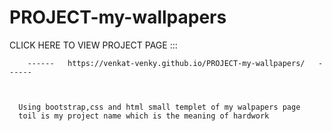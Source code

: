 # PROJECT-my-wallpapers

CLICK HERE TO VIEW PROJECT PAGE :::
             
           
        ------   https://venkat-venky.github.io/PROJECT-my-wallpapers/   ------
             
             
             
      Using bootstrap,css and html small templet of my walpapers page
      toil is my project name which is the meaning of hardwork
